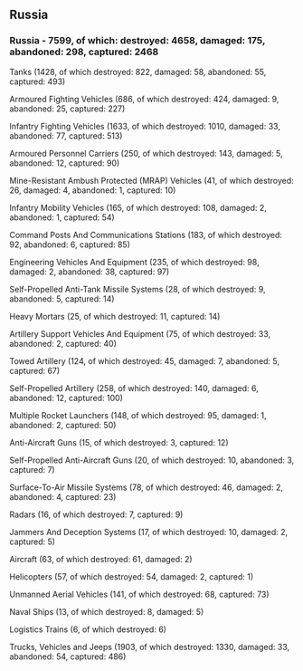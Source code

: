 
 
 ## Russia
 
 ### Russia - 7599, of which: destroyed: 4658, damaged: 175, abandoned: 298, captured: 2468

 

 

 Tanks (1428, of which destroyed: 822, damaged: 58, abandoned: 55, captured: 493)

 Armoured Fighting Vehicles (686, of which destroyed: 424, damaged: 9, abandoned: 25, captured: 227)

 Infantry Fighting Vehicles (1633, of which destroyed: 1010, damaged: 33, abandoned: 77, captured: 513)

 Armoured Personnel Carriers (250, of which destroyed: 143, damaged: 5, abandoned: 12, captured: 90)

 Mine-Resistant Ambush Protected (MRAP) Vehicles (41, of which destroyed: 26, damaged: 4, abandoned: 1, captured: 10)

 Infantry Mobility Vehicles (165, of which destroyed: 108, damaged: 2, abandoned: 1, captured: 54)

 Command Posts And Communications Stations (183, of which destroyed: 92, abandoned: 6, captured: 85)

 Engineering Vehicles And Equipment (235, of which destroyed: 98, damaged: 2, abandoned: 38, captured: 97)

 Self-Propelled Anti-Tank Missile Systems (28, of which destroyed: 9, abandoned: 5, captured: 14)

 Heavy Mortars (25, of which destroyed: 11, captured: 14)

 Artillery Support Vehicles And Equipment (75, of which destroyed: 33, abandoned: 2, captured: 40)

 Towed Artillery (124, of which destroyed: 45, damaged: 7, abandoned: 5, captured: 67)

 Self-Propelled Artillery (258, of which destroyed: 140, damaged: 6, abandoned: 12, captured: 100)

 Multiple Rocket Launchers (148, of which destroyed: 95, damaged: 1, abandoned: 2, captured: 50)

 Anti-Aircraft Guns (15, of which destroyed: 3, captured: 12)

 Self-Propelled Anti-Aircraft Guns (20, of which destroyed: 10, abandoned: 3, captured: 7)

 Surface-To-Air Missile Systems (78, of which destroyed: 46, damaged: 2, abandoned: 4, captured: 23)

 Radars (16, of which destroyed: 7, captured: 9)

 Jammers And Deception Systems (17, of which destroyed: 10, damaged: 2, captured: 5)

 Aircraft (63, of which destroyed: 61, damaged: 2)

 Helicopters (57, of which destroyed: 54, damaged: 2, captured: 1)

 Unmanned Aerial Vehicles (141, of which destroyed: 68, captured: 73)

 Naval Ships (13, of which destroyed: 8, damaged: 5)

 Logistics Trains (6, of which destroyed: 6)

 Trucks, Vehicles and Jeeps (1903, of which destroyed: 1330, damaged: 33, abandoned: 54, captured: 486)


